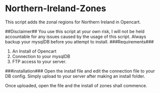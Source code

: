 Northern-Ireland-Zones
======================

This script adds the zonal regions for Northern Ireland in Opencart. 

##Disclaimer##
You use this script at your own risk, I will not be held accountable for any issues caused by the usage of this script. 
Always backup your mysqlDB before you attempt to install. 
###Requirements###
1. An Install of Opencart
2. Connection to your mysqlDB
3. FTP access to your server. 

###installation###
Open the install file and edit the connection file to your DB config. Simply upload to your server after making an install folder.

Once uploaded, open the file and the install of zones shall commence. 
